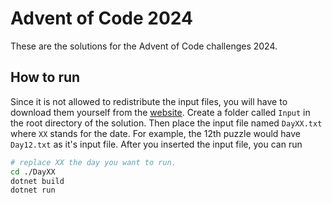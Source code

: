 # Advent of Code 2024

These are the solutions for the Advent of Code challenges 2024.

## How to run

Since it is not allowed to redistribute the input files, you will have to download them yourself from the [website](https://adventofcode.com/2024). 
Create a folder called `Input` in the root directory of the solution. Then place the input file named `DayXX.txt` where `XX` stands for the date. For example, the 12th puzzle would have `Day12.txt` as it's input file.
After you inserted the input file, you can run

```bash
# replace XX the day you want to run.
cd ./DayXX
dotnet build
dotnet run
```

